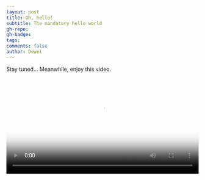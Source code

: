 ```yaml
---
layout: post
title: Oh, hello!
subtitle: The mandatory hello world
gh-repo: 
gh-badge:
tags:
comments: false
author: Dewei
---
```


Stay tuned... Meanwhile, enjoy this video.

<video width="100%" height="auto" controls="controls" poster="https://dewei-memories.s3.ap-southeast-1.amazonaws.com/videos/posters/dolphin-poster.jpg">
  <source src="https://dewei-memories.s3.ap-southeast-1.amazonaws.com/videos/dolphins.mp4" type="video/mp4"> 
</video>
